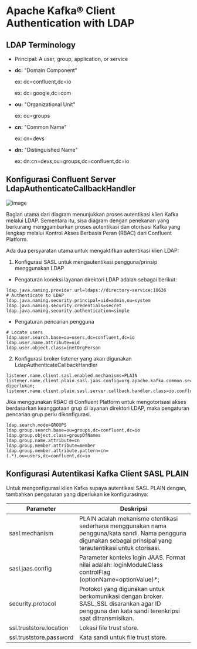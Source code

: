 # Apache Kafka® Client Authentication with LDAP

## LDAP Terminology

- Principal: A user, group, application, or service

- **dc:** "Domain Component"

  ex: dc=confluent,dc=io

  ex: dc=google,dc=com

- **ou:** "Organizational Unit"

  ex: ou=groups

- **cn:** "Common Name"

  ex: cn=devs

- **dn:** "Distinguished Name"

  ex: dn:cn=devs,ou=groups,dc=confluent,dc=io

## Konfigurasi Confluent Server LdapAuthenticateCallbackHandler

![image](https://github.com/user-attachments/assets/3b874a4e-803f-4dfb-8266-31d24488b855)

Bagian utama dari diagram menunjukkan proses autentikasi klien Kafka melalui LDAP. Sementara itu, sisa diagram dengan penekanan yang berkurang menggambarkan proses autentikasi dan otorisasi Kafka yang lengkap melalui Kontrol Akses Berbasis Peran (RBAC) dari Confluent Platform.

Ada dua persyaratan utama untuk mengaktifkan autentikasi klien LDAP:

1. Konfigurasi SASL untuk mengautentikasi pengguna/prinsip menggunakan LDAP

- Pengaturan koneksi layanan direktori LDAP adalah sebagai berikut:

```
ldap.java.naming.provider.url=ldaps://directory-service:10636
# Authenticate to LDAP
ldap.java.naming.security.principal=uid=admin,ou=system
ldap.java.naming.security.credentials=secret
ldap.java.naming.security.authentication=simple
```

- Pengaturan pencarian pengguna

```
# Locate users
ldap.user.search.base=ou=users,dc=confluent,dc=io
ldap.user.name.attribute=uid
ldap.user.object.class=inetOrgPerson
```

2. Konfigurasi broker listener yang akan digunakan LdapAuthenticateCallbackHandler

```
listener.name.client.sasl.enabled.mechanisms=PLAIN
listener.name.client.plain.sasl.jaas.config=org.apache.kafka.common.security.plain.PlainLoginModule diperlukan;
listener.name.client.plain.sasl.server.callback.handler.class=io.confluent.security.auth.provider.ldap.LdapAuthenticateCallbackHandler
```

Jika menggunakan RBAC di Confluent Platform untuk mengotorisasi akses berdasarkan keanggotaan grup di layanan direktori LDAP, maka pengaturan pencarian grup perlu dikonfigurasi.

```
ldap.search.mode=GROUPS
ldap.group.search.base=ou=groups,dc=confluent,dc=io
ldap.group.object.class=groupOfNames
ldap.group.name.attribute=cn
ldap.group.member.attribute=member
ldap.group.member.attribute.pattern=cn=(.*),ou=users,dc=confluent,dc=io
```

## Konfigurasi Autentikasi Kafka Client SASL PLAIN

Untuk mengonfigurasi klien Kafka supaya autentikasi SASL PLAIN dengan, tambahkan pengaturan yang diperlukan ke konfigurasinya:

| Parameter                     | Deskripsi                                                                                                                                                      |
|-------------------------------|----------------------------------------------------------------------------------------------------------------------------------------------------------------|
| sasl.mechanism                | PLAIN adalah mekanisme otentikasi sederhana menggunakan nama pengguna/kata sandi. Nama pengguna digunakan sebagai prinsipal yang terautentikasi untuk otorisasi. |
| sasl.jaas.config              | Parameter konteks login JAAS. Format nilai adalah: loginModuleClass controlFlag (optionName=optionValue)*;                                                  |
| security.protocol             | Protokol yang digunakan untuk berkomunikasi dengan broker. SASL_SSL disarankan agar ID pengguna dan kata sandi terenkripsi saat ditransmisikan.                |
| ssl.truststore.location       | Lokasi file trust store.                                                                                                                                   |
| ssl.truststore.password       | Kata sandi untuk file trust store.                                                                                                                           |
